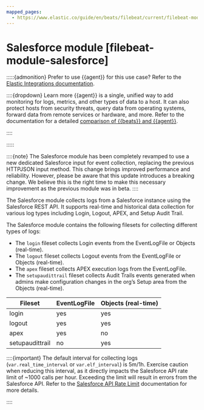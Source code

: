 ```yaml
---
mapped_pages:
  - https://www.elastic.co/guide/en/beats/filebeat/current/filebeat-module-salesforce.html
---
```


# Salesforce module [filebeat-module-salesforce]

:::::{admonition} Prefer to use {{agent}} for this use case?
Refer to the [Elastic Integrations documentation](integration-docs://reference/salesforce/index.md).

::::{dropdown} Learn more
{{agent}} is a single, unified way to add monitoring for logs, metrics, and other types of data to a host. It can also protect hosts from security threats, query data from operating systems, forward data from remote services or hardware, and more. Refer to the documentation for a detailed [comparison of {{beats}} and {{agent}}](docs-content://reference/fleet/index.md).

::::


:::::


::::{note}
The Salesforce module has been completely revamped to use a new dedicated Salesforce input for event collection, replacing the previous HTTPJSON input method. This change brings improved performance and reliability. However, please be aware that this update introduces a breaking change. We believe this is the right time to make this necessary improvement as the previous module was in beta.
::::


The Salesforce module collects logs from a Salesforce instance using the Salesforce REST API. It supports real-time and historical data collection for various log types including Login, Logout, APEX, and Setup Audit Trail.

The Salesforce module contains the following filesets for collecting different types of logs:

* The `login` fileset collects Login events from the EventLogFile or Objects (real-time).
* The `logout` fileset collects Logout events from the EventLogFile or Objects (real-time).
* The `apex` fileset collects APEX execution logs from the EventLogFile.
* The `setupaudittrail` fileset collects Audit Trails events generated when admins make configuration changes in the org’s Setup area from the Objects (real-time).

| Fileset | EventLogFile | Objects (real-time) |
| --- | --- | --- |
| login | yes | yes |
| logout | yes | yes |
| apex | yes | no |
| setupaudittrail | no | yes |

::::{important}
The default interval for collecting logs (`var.real_time_interval` or `var.elf_interval`) is 5m/1h. Exercise caution when reducing this interval, as it directly impacts the Salesforce API rate limit of ~1000 calls per hour. Exceeding the limit will result in errors from the Salesforce API. Refer to the [Salesforce API Rate Limit](https://developer.salesforce.com/docs/atlas.en-us.salesforce_app_limits_cheatsheet.meta/salesforce_app_limits_cheatsheet/salesforce_app_limits_platform_api.htm) documentation for more details.

::::



